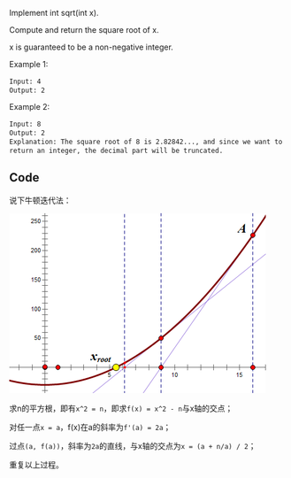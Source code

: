 Implement int sqrt(int x).

Compute and return the square root of x.

x is guaranteed to be a non-negative integer.


Example 1:

```
Input: 4
Output: 2
```

Example 2:

```
Input: 8
Output: 2
Explanation: The square root of 8 is 2.82842..., and since we want to return an integer, the decimal part will be truncated.
```

## Code
说下牛顿迭代法：

![](nt.png)

求n的平方根，即有`x^2 = n`，即求`f(x) = x^2 - n`与x轴的交点；

对任一点`x = a`，f(x)在a的斜率为`f'(a) = 2a`；

过点`(a, f(a))`，斜率为`2a`的直线，与x轴的交点为`x = (a + n/a) / 2`；

重复以上过程。

